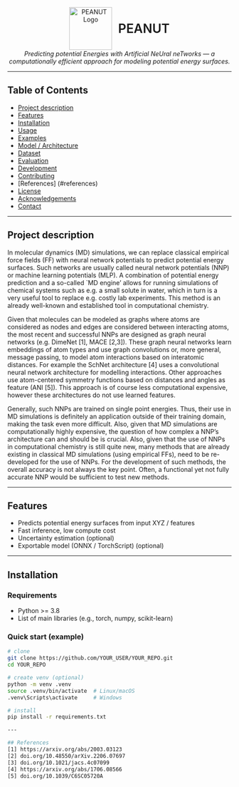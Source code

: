 <!--
  README skeleton for PEANUT project
  Replace placeholders (UPPERCASE) and remove comments when you fill them.
-->

<p align="center">
  <img src="https://github.com/user-attachments/assets/df36443e-af81-4ff5-acbb-35521bc64a5f" alt="PEANUT Logo" width="96" height="96" style="vertical-align:middle; margin-right:10px;">
  <span style="font-size:28px; font-weight:600; vertical-align:middle;">PEANUT</span><br>
  <em>Predicting potential Energies with Artificial NeUral neTworks — a computationally efficient approach for modeling potential energy surfaces.</em>
</p>

---

## Table of Contents
- [Project description](#Project-description)
- [Features](#features)
- [Installation](#installation)
- [Usage](#usage)
- [Examples](#examples)
- [Model / Architecture](#model--architecture)
- [Dataset](#dataset)
- [Evaluation](#evaluation)
- [Development](#development)
- [Contributing](#contributing)
- [References] (#references)
- [License](#license)
- [Acknowledgements](#acknowledgements)
- [Contact](#contact)

---

## Project description
<!-- Brief project summary: what it does, why it exists, what problem it solves. -->
In molecular dynamics (MD) simulations, we can replace classical empirical force fields (FF) with neural network potentials to predict potential energy surfaces. Such networks are usually called neural network potentials (NNP) or machine learning potentials (MLP). A combination of potential energy prediction and a so-called `MD engine’ allows for running simulations of chemical systems such as e.g. a small solute in water, which in turn is a very useful tool to replace e.g. costly lab experiments. This method is an already well-known and established tool in computational chemistry.

Given that molecules can be modeled as graphs where atoms are considered as nodes and edges are considered between interacting atoms, the most recent and successful NNPs are designed as graph neural networks (e.g. DimeNet [1], MACE [2,3]). These graph neural networks learn embeddings of atom types and use graph convolutions or, more general, message passing, to model atom interactions based on interatomic distances. For example the SchNet architecture [4] uses a convolutional neural network architecture for modelling interactions. Other approaches use atom-centered symmetry functions based on distances and angles as feature (ANI [5]). This approach is of course less computational expensive, however these architectures do not use learned features.

Generally, such NNPs are trained on single point energies. Thus, their use in MD simulations is definitely an application outside of their training domain, making the task even more difficult. Also, given that MD simulations are computationally highly expensive, the question of how complex a NNP’s architecture can and should be is crucial. Also, given that the use of NNPs in computational chemistry is still quite new, many methods that are already existing in classical MD simulations (using empirical FFs), need to be re-developed for the use of NNPs. For the development of such methods, the overall accuracy is not always the key point. Often, a functional yet not fully accurate NNP would be sufficient to test new methods.

---

## Features
<!-- Bullet-list of main capabilities -->
- Predicts potential energy surfaces from input XYZ / features
- Fast inference, low compute cost
- Uncertainty estimation (optional)  
- Exportable model (ONNX / TorchScript) (optional)

---

## Installation
<!-- Minimal instructions to get started locally. -->
### Requirements
- Python >= 3.8
- List of main libraries (e.g., torch, numpy, scikit-learn)

### Quick start (example)
```bash
# clone
git clone https://github.com/YOUR_USER/YOUR_REPO.git
cd YOUR_REPO

# create venv (optional)
python -m venv .venv
source .venv/bin/activate  # Linux/macOS
.venv\Scripts\activate     # Windows

# install
pip install -r requirements.txt

---

## References
[1] https://arxiv.org/abs/2003.03123
[2] doi.org/10.48550/arXiv.2206.07697
[3] doi.org/10.1021/jacs.4c07099
[4] https://arxiv.org/abs/1706.08566
[5] doi.org/10.1039/C6SC05720A